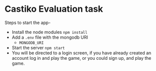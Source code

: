 # Castiko Evaluation task

Steps to start the app-
*   Install the node modules ```npm install```
*   Add a ```.env``` file with the mongodb URI
    *   ```MONGODB_URI```
*   Start the server ```npm start```
*   You will be directed to a login screen, if you have already created an account log in and play the game, or you could sign up, and play the game.
